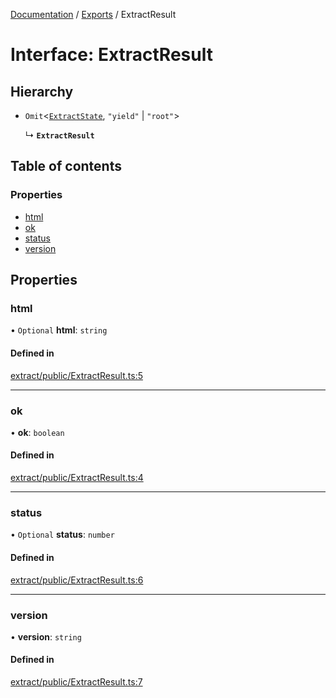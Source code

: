 [Documentation](../README.md) / [Exports](../modules.md) / ExtractResult

# Interface: ExtractResult

## Hierarchy

- `Omit`<[`ExtractState`](ExtractState.md), ``"yield"`` \| ``"root"``\>

  ↳ **`ExtractResult`**

## Table of contents

### Properties

- [html](ExtractResult.md#html)
- [ok](ExtractResult.md#ok)
- [status](ExtractResult.md#status)
- [version](ExtractResult.md#version)

## Properties

### html

• `Optional` **html**: `string`

#### Defined in

[extract/public/ExtractResult.ts:5](https://github.com/dtempx/syphonx-core/blob/20fc1c8/extract/public/ExtractResult.ts#L5)

___

### ok

• **ok**: `boolean`

#### Defined in

[extract/public/ExtractResult.ts:4](https://github.com/dtempx/syphonx-core/blob/20fc1c8/extract/public/ExtractResult.ts#L4)

___

### status

• `Optional` **status**: `number`

#### Defined in

[extract/public/ExtractResult.ts:6](https://github.com/dtempx/syphonx-core/blob/20fc1c8/extract/public/ExtractResult.ts#L6)

___

### version

• **version**: `string`

#### Defined in

[extract/public/ExtractResult.ts:7](https://github.com/dtempx/syphonx-core/blob/20fc1c8/extract/public/ExtractResult.ts#L7)
